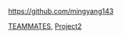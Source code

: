 
<!-- Give link to your github home page -->
<span id="github">https://github.com/mingyang143</span>

<!-- [CS3281: Give your NUS-OSS project][CS3282: give your internal and external projects related to the module] -->
<span id="projects">[TEAMMATES](https://github.com/TEAMMATES), [Project2]()</span>
